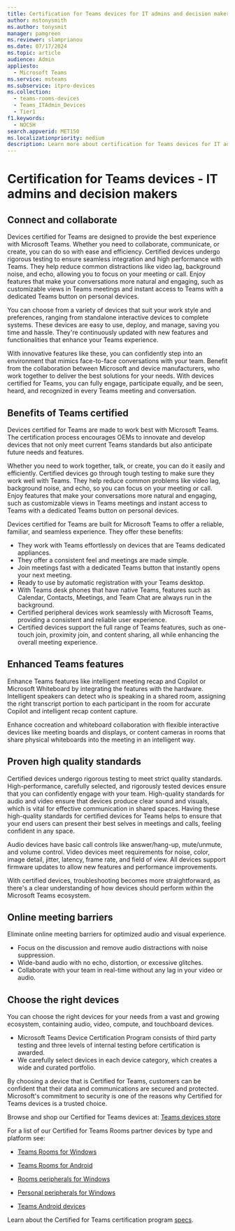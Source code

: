 ```yaml
---
title: Certification for Teams devices for IT admins and decision makers
author: mstonysmith
ms.author: tonysmit
manager: pamgreen
ms.reviewer: slamprianou
ms.date: 07/17/2024
ms.topic: article
audience: Admin
appliesto: 
  - Microsoft Teams
ms.service: msteams
ms.subservice: itpro-devices
ms.collection: 
  - teams-rooms-devices
  - Teams_ITAdmin_Devices
  - Tier1
f1.keywords: 
  - NOCSH
search.appverid: MET150
ms.localizationpriority: medium
description: Learn more about certification for Teams devices for IT admins and decision makers.
---
```

# Certification for Teams devices - IT admins and decision makers

## Connect and collaborate

Devices certified for Teams are designed to provide the best experience with Microsoft Teams. Whether you need to collaborate, communicate, or create, you can do so with ease and efficiency. Certified devices undergo rigorous testing to ensure seamless integration and high performance with Teams. They help reduce common distractions like video lag, background noise, and echo, allowing you to focus on your meeting or call. Enjoy features that make your conversations more natural and engaging, such as customizable views in Teams meetings and instant access to Teams with a dedicated Teams button on personal devices.

You can choose from a variety of devices that suit your work style and preferences, ranging from standalone interactive devices to complete systems. These devices are easy to use, deploy, and manage, saving you time and hassle. They're continuously updated with new features and functionalities that enhance your Teams experience.

With innovative features like these, you can confidently step into an environment that mimics face-to-face conversations with your team. Benefit from the collaboration between Microsoft and device manufacturers, who work together to deliver the best solutions for your needs. With devices certified for Teams, you can fully engage, participate equally, and be seen, heard, and recognized in every Teams meeting and conversation.

## Benefits of Teams certified

Devices certified for Teams are made to work best with Microsoft Teams. The certification process encourages OEMs to innovate and develop devices that not only meet current Teams standards but also anticipate future needs and features.

Whether you need to work together, talk, or create, you can do it easily and efficiently. Certified devices go through tough testing to make sure they work well with Teams. They help reduce common problems like video lag, background noise, and echo, so you can focus on your meeting or call. Enjoy features that make your conversations more natural and engaging, such as customizable views in Teams meetings and instant access to Teams with a dedicated Teams button on personal devices.

 Devices certified for Teams are built for Microsoft Teams to offer a reliable, familiar, and seamless experience. They offer these benefits:

- They work with Teams effortlessly on devices that are Teams dedicated appliances.
- They offer a consistent feel and meetings are made simple.
- Join meetings fast with a dedicated Teams button that instantly opens your next meeting.
- Ready to use by automatic registration with your Teams desktop.
- With Teams desk phones that have native Teams, features such as Calendar, Contacts, Meetings, and Team Chat are always run in the background.
- Certified peripheral devices work seamlessly with Microsoft Teams, providing a consistent and reliable user experience.
- Certified devices support the full range of Teams features, such as one-touch join, proximity join, and content sharing, all while enhancing the overall meeting experience.

## Enhanced Teams features

Enhance Teams features like intelligent meeting recap and Copilot or Microsoft Whiteboard by integrating the features with the hardware. Intelligent speakers can detect who is speaking in a shared room, assigning the right transcript portion to each participant in the room for accurate Copilot and intelligent recap content capture.

Enhance cocreation and whiteboard collaboration with flexible interactive devices like meeting boards and displays, or content cameras in rooms that share physical whiteboards into the meeting in an intelligent way.

## Proven high quality standards

Certified devices undergo rigorous testing to meet strict quality standards. High-performance, carefully selected, and rigorously tested devices ensure that you can confidently engage with your team. High-quality standards for audio and video ensure that devices produce clear sound and visuals, which is vital for effective communication in shared spaces. Having these high-quality standards for certified devices for Teams helps to ensure that your end users can present their best selves in meetings and calls, feeling confident in any space.

Audio devices have basic call controls like answer/hang-up, mute/unmute, and volume control. Video devices meet requirements for noise, color, image detail, jitter, latency, frame rate, and field of view. All devices support firmware updates to allow new features and performance improvements.

With certified devices, troubleshooting becomes more straightforward, as there's a clear understanding of how devices should perform within the Microsoft Teams ecosystem.

## Online meeting barriers

Eliminate online meeting barriers for optimized audio and visual experience.

- Focus on the discussion and remove audio distractions with noise suppression.
- Wide-band audio with no echo, distortion, or excessive glitches.
- Collaborate with your team in real-time without any lag in your video or audio.

## Choose the right devices

You can choose the right devices for your needs from a vast and growing ecosystem, containing audio, video, compute, and touchboard devices.

- Microsoft Teams Device Certification Program consists of third party testing and three levels of internal testing before certification is awarded.
- We carefully select devices in each device category, which creates a wide and curated portfolio.

By choosing a device that is Certified for Teams, customers can be confident that their data and communications are secured and protected. Microsoft's commitment to security is one of the reasons why Certified for Teams devices is a trusted choice.

Browse and shop our Certified for Teams devices at: [Teams devices store](https://www.microsoft.com/microsoft-teams/across-devices)

For a list of our Certified for Teams Rooms partner devices by type and platform see:

- [Teams Rooms for Windows](/microsoftteams/rooms/certified-hardware?tabs=Windows)

- [Teams Rooms for Android](/microsoftteams/rooms/certified-hardware?tabs=Android)

- [Rooms peripherals for Windows](/microsoftteams/rooms/certified-hardware?tabs=Devices)

- [Personal peripherals for Windows](/microsoftteams/devices/usb-devices)

- [Teams Android devices](/microsoftteams/devices/teams-ip-phones)

Learn about the Certified for Teams certification program [specs](/SkypeForBusiness/certification/test-spec).